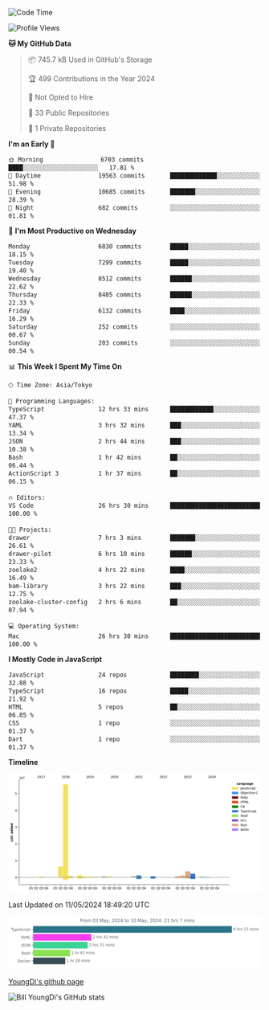 <!--START_SECTION:waka-->
![Code Time](http://img.shields.io/badge/Code%20Time-665%20hrs%2053%20mins-blue)

![Profile Views](http://img.shields.io/badge/Profile%20Views-2-blue)

**🐱 My GitHub Data** 

> 📦 745.7 kB Used in GitHub's Storage 
 > 
> 🏆 499 Contributions in the Year 2024
 > 
> 🚫 Not Opted to Hire
 > 
> 📜 33 Public Repositories 
 > 
> 🔑 1 Private Repositories 
 > 
**I'm an Early 🐤** 

```text
🌞 Morning                6703 commits        ████░░░░░░░░░░░░░░░░░░░░░   17.81 % 
🌆 Daytime                19563 commits       █████████████░░░░░░░░░░░░   51.98 % 
🌃 Evening                10685 commits       ███████░░░░░░░░░░░░░░░░░░   28.39 % 
🌙 Night                  682 commits         ░░░░░░░░░░░░░░░░░░░░░░░░░   01.81 % 
```
📅 **I'm Most Productive on Wednesday** 

```text
Monday                   6830 commits        █████░░░░░░░░░░░░░░░░░░░░   18.15 % 
Tuesday                  7299 commits        █████░░░░░░░░░░░░░░░░░░░░   19.40 % 
Wednesday                8512 commits        ██████░░░░░░░░░░░░░░░░░░░   22.62 % 
Thursday                 8405 commits        ██████░░░░░░░░░░░░░░░░░░░   22.33 % 
Friday                   6132 commits        ████░░░░░░░░░░░░░░░░░░░░░   16.29 % 
Saturday                 252 commits         ░░░░░░░░░░░░░░░░░░░░░░░░░   00.67 % 
Sunday                   203 commits         ░░░░░░░░░░░░░░░░░░░░░░░░░   00.54 % 
```


📊 **This Week I Spent My Time On** 

```text
🕑︎ Time Zone: Asia/Tokyo

💬 Programming Languages: 
TypeScript               12 hrs 33 mins      ████████████░░░░░░░░░░░░░   47.37 % 
YAML                     3 hrs 32 mins       ███░░░░░░░░░░░░░░░░░░░░░░   13.34 % 
JSON                     2 hrs 44 mins       ███░░░░░░░░░░░░░░░░░░░░░░   10.38 % 
Bash                     1 hr 42 mins        ██░░░░░░░░░░░░░░░░░░░░░░░   06.44 % 
ActionScript 3           1 hr 37 mins        ██░░░░░░░░░░░░░░░░░░░░░░░   06.15 % 

🔥 Editors: 
VS Code                  26 hrs 30 mins      █████████████████████████   100.00 % 

🐱‍💻 Projects: 
drawer                   7 hrs 3 mins        ███████░░░░░░░░░░░░░░░░░░   26.61 % 
drawer-pilot             6 hrs 10 mins       ██████░░░░░░░░░░░░░░░░░░░   23.33 % 
zoolake2                 4 hrs 22 mins       ████░░░░░░░░░░░░░░░░░░░░░   16.49 % 
bam-library              3 hrs 22 mins       ███░░░░░░░░░░░░░░░░░░░░░░   12.75 % 
zoolake-cluster-config   2 hrs 6 mins        ██░░░░░░░░░░░░░░░░░░░░░░░   07.94 % 

💻 Operating System: 
Mac                      26 hrs 30 mins      █████████████████████████   100.00 % 
```

**I Mostly Code in JavaScript** 

```text
JavaScript               24 repos            ████████░░░░░░░░░░░░░░░░░   32.88 % 
TypeScript               16 repos            █████░░░░░░░░░░░░░░░░░░░░   21.92 % 
HTML                     5 repos             ██░░░░░░░░░░░░░░░░░░░░░░░   06.85 % 
CSS                      1 repo              ░░░░░░░░░░░░░░░░░░░░░░░░░   01.37 % 
Dart                     1 repo              ░░░░░░░░░░░░░░░░░░░░░░░░░   01.37 % 
```



**Timeline**

![Lines of Code chart](https://raw.githubusercontent.com/Youngdi/Youngdi/master/assets/bar_graph.png)


 Last Updated on 11/05/2024 18:49:20 UTC
<!--END_SECTION:waka-->

![wakatime](./images/stat.svg)

[YoungDi's github page](https://youngdi.github.io)

![Bill YoungDi's GitHub stats](https://github-readme-stats.vercel.app/api?username=youngdi&count_private=true&show_icons=true)
